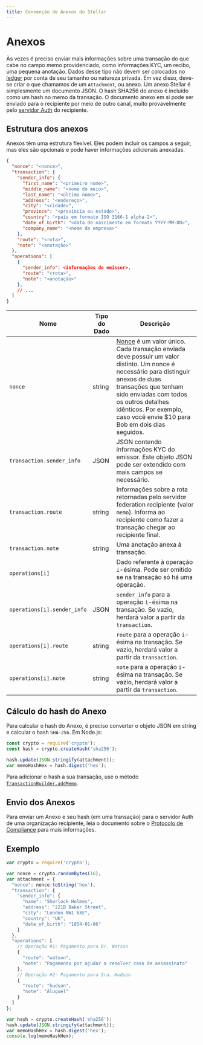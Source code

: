 ```yaml
---
title: Convenção de Anexos do Stellar
---
```


# Anexos

Às vezes é preciso enviar mais informações sobre uma transação do que cabe no campo memo providenciado, como informações KYC, um recibo, uma pequena anotação. Dados desse tipo não devem ser colocados no [ledger](./concepts/ledger.md) por conta de seu tamanho ou natureza privada. Em vez disso, deve-se criar o que chamamos de um `Attachment`, ou anexo. Um anexo Stellar é simplesmente um documento JSON. O hash SHA256 do anexo é incluído como um hash no memo da transação. O documento anexo em si pode ser enviado para o recipiente por meio de outro canal, muito provavelmente pelo [servidor Auth](./compliance-protocol.md) do recipiente.

## Estrutura dos anexos

Anexos têm uma estrutura flexível. Eles podem incluir os campos a seguir, mas eles são opcionais e pode haver informações adicionais anexadas.

```json
{
  "nonce": "<nonce>",
  "transaction": {
    "sender_info": {
      "first_name": "<primeiro nome>",
      "middle_name": "<nome do meio>",
      "last_name": "<último nome>",
      "address": "<endereço>",
      "city": "<cidade>",
      "province": "<província ou estado>",
      "country": "<país em formato ISO 3166-1 alpha-2>",
      "date_of_birth": "<data de nascimento em formato YYYY-MM-DD>",
      "company_name": "<nome da empresa>"
    },
    "route": "<rota>",
    "note": "<anotação>"
  },
  "operations": [
    {
      "sender_info": <informações do emissor>,
      "route": "<rota>",
      "note": "<anotação>"
    },
    // ...
  ]
}
```

Nome | Tipo do Dado | Descrição
-----|-----------|------------
`nonce` | string | [Nonce](https://en.wikipedia.org/wiki/Cryptographic_nonce) é um valor único. Cada transação enviada deve possuir um valor distinto. Um nonce é necessário para distinguir anexos de duas transações que tenham sido enviadas com todos os outros detalhes idênticos. Por exemplo, caso você envie $10 para Bob em dois dias seguidos.
`transaction.sender_info` | JSON | JSON contendo informações KYC do emissor. Este objeto JSON pode ser extendido com mais campos se necessário.
`transaction.route` | string | Informações sobre a rota retornadas pelo servidor federation recipiente (valor `memo`). Informa ao recipiente como fazer a transação chegar ao recipiente final.
`transaction.note` | string | Uma anotação anexa à transação.
`operations[i]` | | Dado referente à operação `i`-ésima. Pode ser omitido se na transação só há uma operação.
`operations[i].sender_info` | JSON | `sender_info` para a operação `i`-ésima na transação. Se vazio, herdará valor a partir da `transaction`.
`operations[i].route` | string | `route` para a operação `i`-ésima na transação. Se vazio, herdará valor a partir da `transaction`.
`operations[i].note` | string | `note` para a operação `i`-ésima na transação. Se vazio, herdará valor a partir da `transaction`.

## Cálculo do hash do Anexo

Para calcular o hash do Anexo, é preciso converter o objeto JSON em string e calcular o hash `SHA-256`. Em Node.js:

```js
const crypto = require('crypto');
const hash = crypto.createHash('sha256');

hash.update(JSON.stringify(attachment));
var memoHashHex = hash.digest('hex');
```

Para adicionar o hash a sua transação, use o método [`TransactionBuilder.addMemo`](http://stellar.github.io/js-stellar-base/TransactionBuilder.html#addMemo).

## Envio dos Anexos

Para enviar um Anexo e seu hash (em uma transação) para o servidor Auth de uma organização recipiente, leia o documento sobre o [Protocolo de Compliance](./compliance-protocol.md) para mais informações.

## Exemplo

```js
var crypto = require('crypto');

var nonce = crypto.randomBytes(16);
var attachment = {
  "nonce": nonce.toString('hex'),
  "transaction": {
    "sender_info": {
      "name": "Sherlock Holmes",
      "address": "221B Baker Street",
      "city": "London NW1 6XE",
      "country": "UK",
      "date_of_birth": "1854-01-06"
    }
  },
  "operations": [
    // Operação #1: Pagamento para Dr. Watson
    {
      "route": "watson",
      "note": "Pagamento por ajudar a resolver caso de assassinato"
    },
    // Operação #2: Pagamento para Sra. Hudson
    {
      "route": "hudson",
      "note": "Aluguel"
    }
  ]
};

var hash = crypto.createHash('sha256');
hash.update(JSON.stringify(attachment));
var memoHashHex = hash.digest('hex');
console.log(memoHashHex);
```
